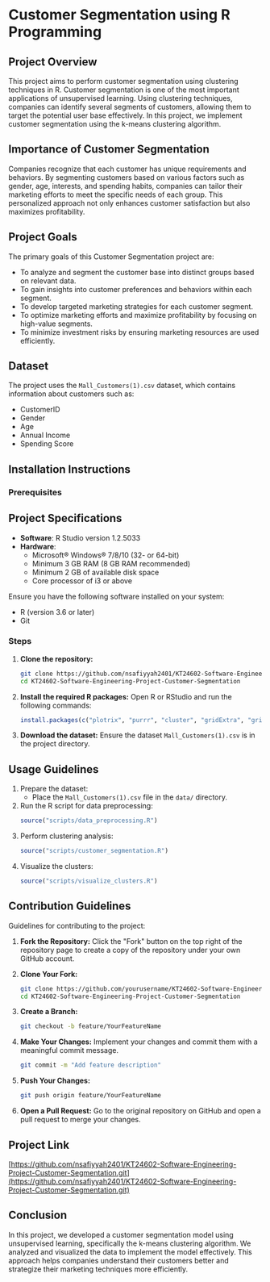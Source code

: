 # Customer Segmentation using R Programming

## Project Overview
This project aims to perform customer segmentation using clustering techniques in R. Customer segmentation is one of the most important applications of unsupervised learning. Using clustering techniques, companies can identify several segments of customers, allowing them to target the potential user base effectively. In this project, we implement customer segmentation using the k-means clustering algorithm.

## Importance of Customer Segmentation

Companies recognize that each customer has unique requirements and behaviors. By segmenting customers based on various factors such as gender, age, interests, and spending habits, companies can tailor their marketing efforts to meet the specific needs of each group. This personalized approach not only enhances customer satisfaction but also maximizes profitability.

## Project Goals

The primary goals of this Customer Segmentation project are:
- To analyze and segment the customer base into distinct groups based on relevant data.
- To gain insights into customer preferences and behaviors within each segment.
- To develop targeted marketing strategies for each customer segment.
- To optimize marketing efforts and maximize profitability by focusing on high-value segments.
- To minimize investment risks by ensuring marketing resources are used efficiently.

## Dataset

The project uses the `Mall_Customers(1).csv` dataset, which contains information about customers such as:
- CustomerID
- Gender
- Age
- Annual Income
- Spending Score


## Installation Instructions

### Prerequisites

## Project Specifications
- **Software**: R Studio version 1.2.5033
- **Hardware**:
  - Microsoft® Windows® 7/8/10 (32- or 64-bit)
  - Minimum 3 GB RAM (8 GB RAM recommended)
  - Minimum 2 GB of available disk space
  - Core processor of i3 or above

Ensure you have the following software installed on your system:
- R (version 3.6 or later)
- Git

### Steps

1. **Clone the repository:**
    ```bash
    git clone https://github.com/nsafiyyah2401/KT24602-Software-Engineering-Project-Customer-Segmentation
    cd KT24602-Software-Engineering-Project-Customer-Segmentation
    ```

2. **Install the required R packages:**
    Open R or RStudio and run the following commands:
    ```R
    install.packages(c("plotrix", "purrr", "cluster", "gridExtra", "grid", "NbClust", "factoextra", "ggplot2", "dplyr"))
    ```

3. **Download the dataset:**
    Ensure the dataset `Mall_Customers(1).csv` is in the project directory.


## Usage Guidelines
1. Prepare the dataset:
    - Place the `Mall_Customers(1).csv` file in the `data/` directory.
2. Run the R script for data preprocessing:
    ```R
    source("scripts/data_preprocessing.R")
    ```
3. Perform clustering analysis:
    ```R
    source("scripts/customer_segmentation.R")
    ```
4. Visualize the clusters:
    ```R
    source("scripts/visualize_clusters.R")
    ```

## Contribution Guidelines
Guidelines for contributing to the project:

1. **Fork the Repository:**
    Click the "Fork" button on the top right of the repository page to create a copy of the repository under your own GitHub account.

2. **Clone Your Fork:**
    ```bash
    git clone https://github.com/yourusername/KT24602-Software-Engineering-Project-Customer-Segmentation
    cd KT24602-Software-Engineering-Project-Customer-Segmentation
    ```

3. **Create a Branch:**
    ```bash
    git checkout -b feature/YourFeatureName
    ```

4. **Make Your Changes:**
    Implement your changes and commit them with a meaningful commit message.

    ```bash
    git commit -m "Add feature description"
    ```

5. **Push Your Changes:**
    ```bash
    git push origin feature/YourFeatureName
    ```

6. **Open a Pull Request:**
    Go to the original repository on GitHub and open a pull request to merge your changes.


## Project Link

[https://github.com/nsafiyyah2401/KT24602-Software-Engineering-Project-Customer-Segmentation.git](https://github.com/nsafiyyah2401/KT24602-Software-Engineering-Project-Customer-Segmentation.git)


## Conclusion
In this project, we developed a customer segmentation model using unsupervised learning, specifically the k-means clustering algorithm. We analyzed and visualized the data to implement the model effectively. This approach helps companies understand their customers better and strategize their marketing techniques more efficiently.
```

